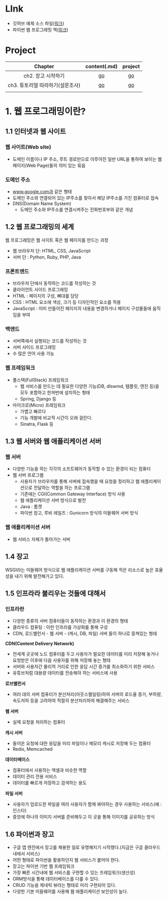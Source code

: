 # LInk 

- 깃허브 예제 소스 파일([링크](https://github.com/Baepeu/python_web_programming_django3))
- 파이썬 웹 프로그래밍 책([링크](http://www.yes24.com/Product/Goods/69758579?OzSrank=1))



# Project

|             Chapter              |         content(.md)          |         project         |
| :------------------------------: | :---------------------------: | :---------------------: |
|        ch2. 장고 시작하기        | [go](./django_default/ch2.md) | [go](./django_default/) |
| ch3. 튜토리얼 따라하기(설문조사) |     [go](./polls/ch3.md)      |     [go](./polls/)      |
|                                  |                               |                         |



# 1. 웹 프로그래밍이란?

## 1.1 인터넷과 웹 사이트

### **웹 사이트(Web site)**

- 도메인 이름이나 IP 주소, 루트 경로만으로 이루어진 일반 URL을 통하여 보이는 웹 페이지(Web Page)들의 의미 있는 묶음

### 도메인 주소

- www.google.com과 같은 형태
- 도메인 주소와 연결되어 있는 IP주소를 찾아서 해당 IP주소를 가진 컴퓨터로 접속
- DNS(Domain Name System)
  - 도메인 주소와 IP주소를 연결시켜주는 전화번호부와 같은 개념

## 1.2 웹 프로그래밍의 세계

웹 프로그래밍은 웹 사이트 혹은 웹 페이지를 만드는 과정

- 웹 브라우저 단: HTML, CSS, JavaScript
- 서버 단 : Python, Ruby, PHP, Java

### 프론트엔드

- 브라우저 단에서 동작하는 코드를 작성하는 것
- 클라이언트 사이드 프로그래밍
- HTML : 페이지의 구성, 뼈대를 담당
- CSS : HTML 요소에 색상, 크기 등 디자인적인 요소를 적용
- JavaScript : 이미 만들어진 페이지의 내용을 변경하거나 페이지 구성물들에 움직임을 부여

### 백엔드

- 서버쪽에서 실행되는 코드를 작성하는 것
- 서버 사이드 프로그래밍
- 수 많은 언어 사용 가능

### 웹 프레임워크

- 풀스택(FullStack) 프레임워크
  - 웹 서비스를 만드는 데 필요한 다양한 기능(DB, dlswmd, 템플릿, 엔진 등)을 모두 포함하고 한꺼번에 설치하는 형태
  - Spring, Django 등
- 마이크로(Micro) 프레임워크
  - 가볍고 빠르다
  - 기능 개발에 비교적 시간이 오래 걸린다.
  - Sinatra, Flask 등

## 1.3 웹 서버와 웹 애플리케이션 서버

### 웹 서버

- 다양한 기능을 하는 각각의 소프트웨어가 동작할 수 있는 환경이 되는 컴퓨터
- 웹 서버 프로그램
  - 사용자가 브라우저를 통해 서버에 접속했을 때 요청을 정리하고 웹 애플리케이션으로 전달하는 역할을 하는 프로그램
  - 기존에는 CGI(Common Gateway Interface) 방식 사용
  - 웹 애플리케이션 서버 방식으로 발전
  - Java : 톰캣
  - 파이썬 장고, 루비 레일즈 : Gunicorn 방식의 미들웨어 서버 방식

### 웹 애플리케이션 서버

- 웹 서비스 자체가 돌아가는 서버

## 1.4 장고

WSGI라는 미들웨어 방식으로 웹 애플리케이션 서버를 구동해 적은 리소스로 높은 효율성을 내기 위해 발전해가고 있다.

## 1.5 인프라라 불리우는 것들에 대해서

### 인프라란

- 다양한 종류의 서버 컴퓨터들이 동작하는 환경과 이 환경의 형태
- 클라우드 컴퓨팅 : 이런 인프라를 가상화를 통해 구성
- CDN, 로드밸런서 - 웹 서버 - (캐시, DB, 파일) 서버 들이 하나로 뭉쳐있는 형태

**CDN(Content Delivery Network)**

- 전세계 곳곳에 노드 컴퓨터를 두고 사용자가 필요한 데이터를 미리 저장해 놓거나 요청받은 이후에 다음 사용자를 위해 저장해 놓는 형태
- 서버와 사용자간 물리적 거리로 인한 응답 시간 증가를 최소화하기 위한 서비스
- 유튜브처럼 대용량 데이터를 전송해햐 하는 서비스에 사용

**로브밸런서**

- 여러 대의 서버 컴퓨터가 분산처리(아웃스켈일링)하여 서버의 로드율 증가, 부하량, 속도저하 등을 고려하여 적절히 분산처리하여 해결해주는 서비스

**웹 서버**

- 실제 요청을 처리하는 컴퓨터

**캐시 서버**

- 들어온 요청에 대한 응답을 미리 파일이나 메모리 캐시로 저장해 두는 컴퓨터
- Redis, Memcached

**데이터베이스**

- 컴퓨터에서 사용하는 엑셀과 비슷한 역할
- 데이터 관리 전용 서비스
- 데이터를 빠르게 저장하고 검색하는 용도

**파일 서버**

- 사용자가 업로드한 파일을 여러 사용자가 함께 봐야하는 경우 사용하는 서비스(예 : 인스타)
- 중앙에 하나의 이미지 서버를 준비해두고 이 곳을 통해 이미지를 공유하는 방식

## 1.6 파이썬과 장고

- 구글 앱 엔진에서 장고를 채용한 일로 유명해지기 시작했다.(지금은 구글 클라우드 내에서 서비스)
- 어떤 형태로 파이썬을 활용하던지 웹 서비스가 붙어야 한다.
- 장고는 파이썬 기반 웹 프레임워크
- 가장 빠른 시간내에 웹 서비스를 구현할 수 있는 프레임워크(생산성)
- ORM방식을 통해 데이터베이스를 다룰 수 있다.
- CRUD 기능을 제네릭 뷰라는 형태로 미리 구현되어 있다.
- 다양한 기본 미들웨어를 사용해 웹 애플리케이션 보안성이 높다.
